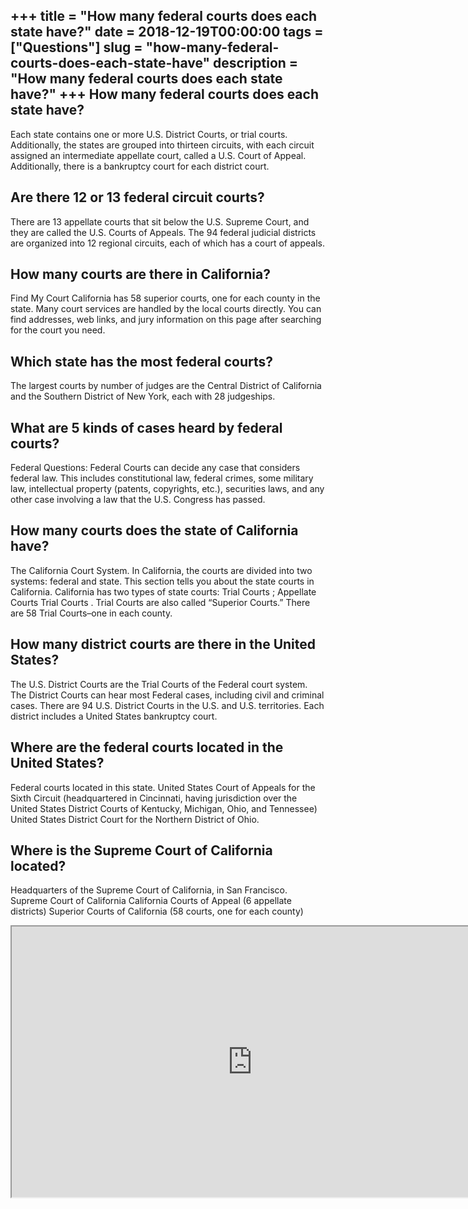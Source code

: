 +++
title = "How many federal courts does each state have?"
date = 2018-12-19T00:00:00
tags = ["Questions"]
slug = "how-many-federal-courts-does-each-state-have"
description = "How many federal courts does each state have?"
+++
How many federal courts does each state have?
---------------------------------------------

Each state contains one or more U.S. District Courts, or trial courts. Additionally, the states are grouped into thirteen circuits, with each circuit assigned an intermediate appellate court, called a U.S. Court of Appeal. Additionally, there is a bankruptcy court for each district court.

Are there 12 or 13 federal circuit courts?
------------------------------------------

There are 13 appellate courts that sit below the U.S. Supreme Court, and they are called the U.S. Courts of Appeals. The 94 federal judicial districts are organized into 12 regional circuits, each of which has a court of appeals.

How many courts are there in California?
----------------------------------------

Find My Court California has 58 superior courts, one for each county in the state. Many court services are handled by the local courts directly. You can find addresses, web links, and jury information on this page after searching for the court you need.

Which state has the most federal courts?
----------------------------------------

The largest courts by number of judges are the Central District of California and the Southern District of New York, each with 28 judgeships.

What are 5 kinds of cases heard by federal courts?
--------------------------------------------------

Federal Questions: Federal Courts can decide any case that considers federal law. This includes constitutional law, federal crimes, some military law, intellectual property (patents, copyrights, etc.), securities laws, and any other case involving a law that the U.S. Congress has passed.

How many courts does the state of California have?
--------------------------------------------------

The California Court System. In California, the courts are divided into two systems: federal and state. This section tells you about the state courts in California. California has two types of state courts: Trial Courts ; Appellate Courts Trial Courts . Trial Courts are also called “Superior Courts.” There are 58 Trial Courts–one in each county.

How many district courts are there in the United States?
--------------------------------------------------------

The U.S. District Courts are the Trial Courts of the Federal court system. The District Courts can hear most Federal cases, including civil and criminal cases. There are 94 U.S. District Courts in the U.S. and U.S. territories. Each district includes a United States bankruptcy court.

Where are the federal courts located in the United States?
----------------------------------------------------------

Federal courts located in this state. United States Court of Appeals for the Sixth Circuit (headquartered in Cincinnati, having jurisdiction over the United States District Courts of Kentucky, Michigan, Ohio, and Tennessee) United States District Court for the Northern District of Ohio.

Where is the Supreme Court of California located?
-------------------------------------------------

Headquarters of the Supreme Court of California, in San Francisco. Supreme Court of California California Courts of Appeal (6 appellate districts) Superior Courts of California (58 courts, one for each county)

<iframe allow="accelerometer; autoplay; clipboard-write; encrypted-media; gyroscope; picture-in-picture" allowfullscreen="" class="__youtube_prefs__  epyt-is-override  no-lazyload" data-no-lazy="1" data-origheight="433" data-origwidth="770" data-skipgform_ajax_framebjll="" height="433" id="_ytid_36850" loading="lazy" src="https://www.youtube.com/embed/IGyx5UEwgtA?enablejsapi=1&autoplay=0&cc_load_policy=0&cc_lang_pref=&iv_load_policy=1&loop=0&modestbranding=0&rel=1&fs=1&playsinline=0&autohide=2&theme=dark&color=red&controls=1&" title="YouTube player" width="770"></iframe>